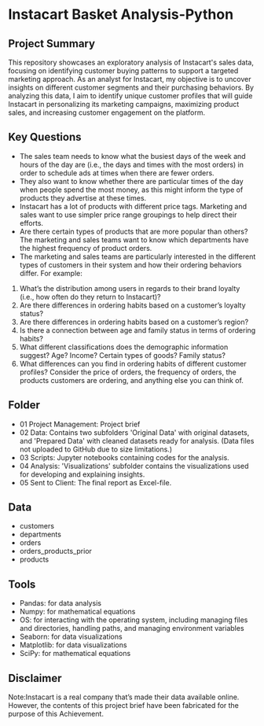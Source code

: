 <h1>Instacart Basket Analysis-Python</h1>

<h2>Project Summary</h2>
This repository showcases an exploratory analysis of Instacart's sales data, focusing on identifying customer buying patterns to support a targeted marketing approach. As an analyst for Instacart, my objective is to uncover insights on different customer segments and their purchasing behaviors. By analyzing this data, I aim to identify unique customer profiles that will guide Instacart in personalizing its marketing campaigns, maximizing product sales, and increasing customer engagement on the platform.   

<h2>Key Questions</h2>

 - The sales team needs to know what the busiest days of the week and hours of the
 day are (i.e., the days and times with the most orders) in order to schedule ads at
 times when there are fewer orders.     
 - They also want to know whether there are particular times of the day when people
 spend the most money, as this might inform the type of products they advertise at
 these times.    
 - Instacart has a lot of products with different price tags. Marketing and sales want to
 use simpler price range groupings to help direct their efforts.    
 - Are there certain types of products that are more popular than others? The marketing
 and sales teams want to know which departments have the highest frequency of
 product orders.    
 - The marketing and sales teams are particularly interested in the different types of
 customers in their system and how their ordering behaviors differ. For example:   
 
 1. What’s the distribution among users in regards to their brand loyalty (i.e., how
 often do they return to Instacart)?    
 2. Are there differences in ordering habits based on a customer’s loyalty status?    
 3. Are there differences in ordering habits based on a customer’s region?    
 4. Is there a connection between age and family status in terms of ordering
 habits?    
 5. What different classifications does the demographic information suggest?
 Age? Income? Certain types of goods? Family status?    
 6. What differences can you find in ordering habits of different customer
 profiles? Consider the price of orders, the frequency of orders, the products
 customers are ordering, and anything else you can think of.    

<h2>Folder</h2>   

- 01 Project Management: Project brief   
- 02 Data: Contains two subfolders 'Original Data' with original datasets, and 'Prepared Data' with cleaned datasets ready for analysis. (Data files not uploaded to GitHub due to size limitations.)   
- 03 Scripts: Jupyter notebooks containing codes for the analysis.   
- 04 Analysis: 'Visualizations' subfolder contains the visualizations used for developing and explaining insights.   
- 05 Sent to Client: The final report as Excel-file.   

<h2>Data</h2>

- customers 
- departments 
- orders 
- orders_products_prior
- products

<h2>Tools</h2>

- Pandas: for data analysis
- Numpy: for mathematical equations
- OS: for interacting with the operating system, including managing files and directories, handling paths, and managing environment variables
- Seaborn: for data visualizations
- Matplotlib: for data visualizations
- SciPy: for mathematical equations

<h2>Disclaimer</h2>

Note:Instacart is a real company that’s made their data available online. However, the contents of this project brief 
have been fabricated for the purpose of this Achievement.

